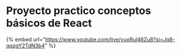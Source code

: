 # Proyecto practico conceptos básicos de React

{% embed url="https://www.youtube.com/live/yuoRul46Zu8?si=Jq8-qqzgY2TdN3b4" %}
